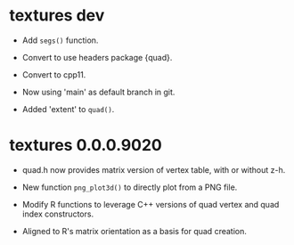 # textures dev

* Add `segs()` function. 

* Convert to use headers package {quad}. 

* Convert to cpp11. 

* Now using 'main' as default branch in git. 

* Added 'extent' to `quad()`. 

# textures 0.0.0.9020

* quad.h now provides matrix version of vertex table, with or without z-h. 

* New function `png_plot3d()` to directly plot from a PNG file. 

* Modify R functions to leverage C++ versions of quad vertex and quad index constructors. 

* Aligned to R's matrix orientation as a basis for quad creation. 
